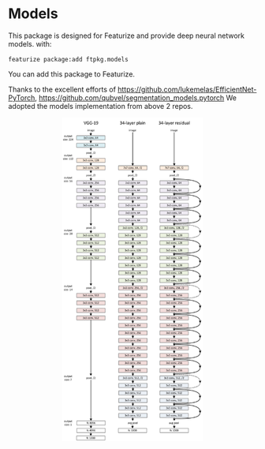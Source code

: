 # Models
This package is designed for Featurize and provide deep neural network models.
with:
```
featurize package:add ftpkg.models
```
You can add this package to Featurize.

Thanks to the excellent efforts of
https://github.com/lukemelas/EfficientNet-PyTorch, https://github.com/qubvel/segmentation_models.pytorch
We adopted the models implementation from above 2 repos.

<p align="center">
  <img  height='657' width='286' src="https://github.com/louis-she/featurize-package/blob/master/ftpkg/models/models.png">
</p>
